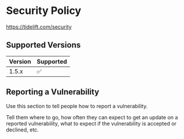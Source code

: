 # Security Policy

https://tidelift.com/security


## Supported Versions


| Version | Supported          |
| ------- | ------------------ |
| 1.5.x   | :white_check_mark: |
             

## Reporting a Vulnerability

Use this section to tell people how to report a vulnerability.

Tell them where to go, how often they can expect to get an update on a
reported vulnerability, what to expect if the vulnerability is accepted or
declined, etc.



